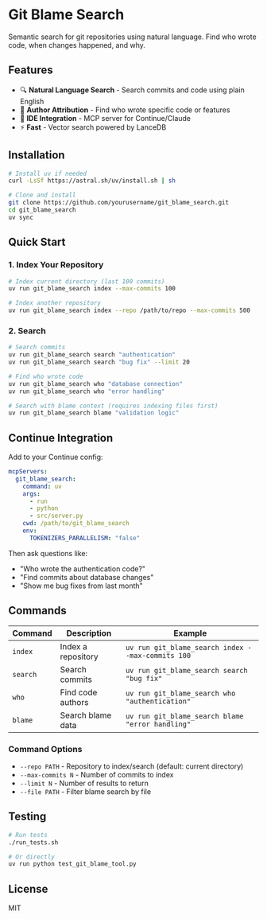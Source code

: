 # Git Blame Search

Semantic search for git repositories using natural language. Find who wrote code, when changes happened, and why.

## Features

- 🔍 **Natural Language Search** - Search commits and code using plain English
- 👤 **Author Attribution** - Find who wrote specific code or features
- 🔌 **IDE Integration** - MCP server for Continue/Claude
- ⚡ **Fast** - Vector search powered by LanceDB

## Installation

```bash
# Install uv if needed
curl -LsSf https://astral.sh/uv/install.sh | sh

# Clone and install
git clone https://github.com/yourusername/git_blame_search.git
cd git_blame_search
uv sync
```

## Quick Start

### 1. Index Your Repository

```bash
# Index current directory (last 100 commits)
uv run git_blame_search index --max-commits 100

# Index another repository
uv run git_blame_search index --repo /path/to/repo --max-commits 500
```

### 2. Search

```bash
# Search commits
uv run git_blame_search search "authentication"
uv run git_blame_search search "bug fix" --limit 20

# Find who wrote code
uv run git_blame_search who "database connection"
uv run git_blame_search who "error handling"

# Search with blame context (requires indexing files first)
uv run git_blame_search blame "validation logic"
```

## Continue Integration

Add to your Continue config:

```yaml
mcpServers:
  git_blame_search:
    command: uv
    args:
      - run
      - python
      - src/server.py
    cwd: /path/to/git_blame_search
    env:
      TOKENIZERS_PARALLELISM: "false"
```

Then ask questions like:
- "Who wrote the authentication code?"
- "Find commits about database changes"
- "Show me bug fixes from last month"

## Commands

| Command | Description | Example |
|---------|-------------|---------|
| `index` | Index a repository | `uv run git_blame_search index --max-commits 100` |
| `search` | Search commits | `uv run git_blame_search search "bug fix"` |
| `who` | Find code authors | `uv run git_blame_search who "authentication"` |
| `blame` | Search blame data | `uv run git_blame_search blame "error handling"` |

### Command Options

- `--repo PATH` - Repository to index/search (default: current directory)
- `--max-commits N` - Number of commits to index
- `--limit N` - Number of results to return
- `--file PATH` - Filter blame search by file

## Testing

```bash
# Run tests
./run_tests.sh

# Or directly
uv run python test_git_blame_tool.py
```

## License

MIT
